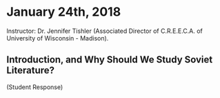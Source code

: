 January 24th, 2018
==================

Instructor: Dr. Jennifer Tishler (Associated Director of C.R.E.E.C.A. of
University of Wisconsin - Madison).

Introduction, and Why Should We Study Soviet Literature?
--------------------------------------------------------

(Student Response)
